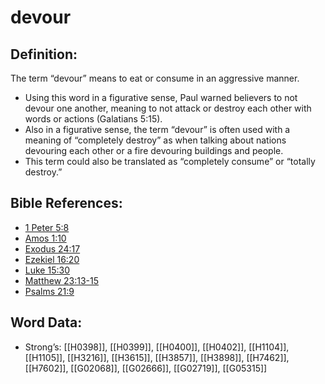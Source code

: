 # devour

## Definition:

The term “devour” means to eat or consume in an aggressive manner.

* Using this word in a figurative sense, Paul warned believers to not devour one another, meaning to not attack or destroy each other with words or actions (Galatians 5:15).
* Also in a figurative sense, the term “devour” is often used with a meaning of “completely destroy” as when talking about nations devouring each other or a fire devouring buildings and people.
* This term could also be translated as “completely consume” or “totally destroy.”

## Bible References:

* [1 Peter 5:8](rc://en/tn/help/1pe/05/08)
* [Amos 1:10](rc://en/tn/help/amo/01/10)
* [Exodus 24:17](rc://en/tn/help/exo/24/17)
* [Ezekiel 16:20](rc://en/tn/help/ezk/16/20)
* [Luke 15:30](rc://en/tn/help/luk/15/30)
* [Matthew 23:13-15](rc://en/tn/help/mat/23/13)
* [Psalms 21:9](rc://en/tn/help/psa/021/09)

## Word Data:

* Strong’s: [[H0398]], [[H0399]], [[H0400]], [[H0402]], [[H1104]], [[H1105]], [[H3216]], [[H3615]], [[H3857]], [[H3898]], [[H7462]], [[H7602]], [[G02068]], [[G02666]], [[G02719]], [[G05315]]
